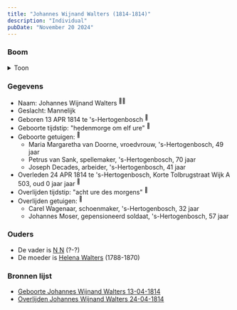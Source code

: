 ```yaml
---
title: "Johannes Wijnand Walters (1814-1814)"
description: "Individual"
pubDate: "November 20 2024"
---
```


### Boom
<details><summary>Toon</summary>

![test](https://www.plantuml.com/plantuml/svg/ZP9DQy9048Rl-oi6FNWI4cFGIl2pMjk3I6dnA9jaQhRPxChEYeZutxlL-052xMsPh_UPTwTFbXkxAIIZNAWrDxo0c2VvokYDIaTQQWFMS4KkXSgoJAG8YJ29nDCRYxNTGO55Z8PE8R9eKDlT6jdDr4Ho8jWp01XgawBvo4IIAoIAee8BrUr2m0wCrM1-b29swgZCO5O1Jl3gUNuO0bJ7mIIS3Dse_PT0cHuWwiGytYrZRQt4JXTwqBl9KRwHSibLkaoC9egrqooB3cUDAKfK71PSEdQwo3K29pSPZeDny8TSuma6do_Wjzhj_mZx7ZoFH-2tMnxKg3v5O_KALQmfoQv4KMUBQIhKwXVr23JnF2ziG5MALMPtAANUEgW3AtsfryiALf9V0sMd2nnhc-miygOphXmLBCItSg1t1eHDkFpEOz_z00RpTxUPtxpVxA4lZUOVtUum-gXITwW_)
</details>

### Gegevens
- Naam: Johannes Wijnand Walters <sup><a href="../s00247/" style="text-decoration:none" title="Overlijden Johannes Wijnand Walters 24-04-1814">:link:</a><a href="../s00246/" style="text-decoration:none" title="Geboorte Johannes Wijnand Walters 13-04-1814">:link:</a></sup>
- Geslacht: Mannelijk
- Geboren 13 APR 1814 te 's-Hertogenbosch <sup><a href="../s00246/" style="text-decoration:none" title="Geboorte Johannes Wijnand Walters 13-04-1814">:link:</a></sup>
- Geboorte tijdstip: "hedenmorge om elf ure" <sup><a href="../s00246/" style="text-decoration:none" title="Geboorte Johannes Wijnand Walters 13-04-1814">:link:</a></sup>
- Geboorte getuigen: <sup><a href="../s00246/" style="text-decoration:none" title="Geboorte Johannes Wijnand Walters 13-04-1814">:link:</a></sup>
  - Maria Margaretha van Doorne, vroedvrouw, \'s-Hertogenbosch, 49 jaar
  - Petrus van Sank, spellemaker, \'s-Hertogenbosch, 70 jaar
  - Joseph Decades, arbeider, \'s-Hertogenbosch, 41 jaar
- Overleden 24 APR 1814 te 's-Hertogenbosch, Korte Tolbrugstraat Wijk A 503, oud 0 jaar jaar <sup><a href="../s00247/" style="text-decoration:none" title="Overlijden Johannes Wijnand Walters 24-04-1814">:link:</a></sup>
- Overlijden tijdstip: "acht ure des morgens" <sup><a href="../s00247/" style="text-decoration:none" title="Overlijden Johannes Wijnand Walters 24-04-1814">:link:</a></sup>
- Overlijden getuigen: <sup><a href="../s00247/" style="text-decoration:none" title="Overlijden Johannes Wijnand Walters 24-04-1814">:link:</a></sup>
  - Carel Wagenaar, schoenmaker, \'s-Hertogenbosch, 32 jaar
  - Johannes Moser, gepensioneerd soldaat, \'s-Hertogenbosch, 57 jaar

### Ouders
- De vader is [N N](../i00155/) (?-?)
- De moeder is [Helena Walters](../i00123/) (1788-1870)

### Bronnen lijst
- [Geboorte Johannes Wijnand Walters 13-04-1814](../s00246/)
- [Overlijden Johannes Wijnand Walters 24-04-1814](../s00247/)